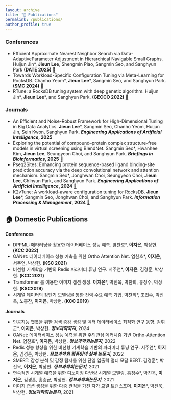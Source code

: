 ```yaml
---
layout: archive
title: "📝 Publications"
permalink: /publications/
author_profile: true
---
```


### Conferences
* Efficient Approximate Nearest Neighbor Search via Data-AdaptiveParameter Adjustment in Hierarchical Navigable Small Graphs. Huijun Jin*, **Jieun Lee**, Shengmin Piao, Sangmin Seo, and Sanghyun Park **(DATE 2025)** [📖](https://doi.org/10.1016/j.engappai.2025.111332)
* Towards Workload-Specific Configuration Tuning via Meta-Learning for RocksDB. Chanho Yeom*, **Jieun Lee***, Sangmin Seo, and Sanghyun Park. **(SMC 2024)** [📖](https://doi.org/10.1109/SMC54092.2024.10831422)
* RTune: a RocksDB tuning system with deep genetic algorithm. Huijun Jin*, **Jieun Lee***, and Sanghyun Park. **(GECCO 2022)** [📖](https://doi.org/10.1145/3512290.3528726)

  
### Journals
* An Efficient and Noise-Robust Framework for High-Dimensional Tuning in Big Data Analytics. **Jieun Lee***, Sangmin Seo, Chanho Yeom, Huijun Jin, Sein Kwon, Sanghyun Park. **_Engineering Applications of Artificial Intelligence_, 2025**
* Exploring the potential of compound–protein complex structure-free models in virtual screening using BlendNet. Sangmin Seo*, Hwanhee Kim, **Jieun Lee**, Seungyeon Choi, and Sanghyun Park. **_Briefings in Bioinformatics_, 2025** [📖](https://doi.org/10.1093/bib/bbae712)
* Pseq2Sites: Enhancing protein sequence-based ligand binding-site prediction accuracy via the deep convolutional network and attention mechanism. Sangmin Seo*, Jonghwan Choi, Seungyeon Choi, **Jieun Lee**, Chihyun Park, and Sanghyun Park. **_Engineering Applications of Artificial Intelligence_, 2024** [📖](https://doi.org/10.1016/j.engappai.2023.107257)
* K2vTune: A workload-aware configuration tuning for RocksDB. **Jieun Lee***, Sangmin Seo, Jonghwan Choi, and Sanghyun Park. **_Information Processing & Management_, 2024** [📖](https://doi.org/10.1016/j.ipm.2023.103567)


## 🏠 Domestic Publications
**Conferences**
* DPPML: 메타러닝을 활용한 데이터베이스 성능 예측. 염찬호*, **이지은**, 박상현. **(KCC 2022)**
* OANet: 데이터베이스 성능 예측을 위한 Ortho Attention Net. 염찬호*, **이지은**, 서주연, 박상현. **(KSC 2021)**
* 비선형 기계학습 기반의 Redis 파라미터 튜닝 연구. 서주연*, **이지은**, 김경훈, 박상현. **(KCC 2021)**
* Transformer 를 이용한 이미지 캡션 생성. **이지은***, 박진욱, 박찬희, 홍정수, 박상현. **(KSC2019)**
* 시계열 데이터의 장단기 모델링을 통한 전력 수요 예측 기법. 박찬희*, 조민수, 박진욱, 노홍찬, **이지은**, 박상현. **(KCC 2019)**

**Journals**
* 인공지능 챗봇을 위한 검색 증강 생성 및 벡터 데이터베이스 최적화 연구 동향. 김휘군*, **이지은**, 박상현. **_정보과학회지_**, 2024
* OANet: 데이터베이스 성능 예측을 위한 주의관심 메커니즘 기반 Ortho-Attention Net. 염찬호*, **이지은**, 박상현. **_정보과학회논문지_**, 2022
* Redis 성능 향상을 위한 비선형 기계학습 기반의 파라미터 튜닝 연구. 서주연*, **이지은**, 김경훈, 박상현. **_정보과학회 컴퓨팅의 실제 논문지_**, 2022
* SMERT: 감성 분석 및 감정 탐지를 위한 단일 입출력 멀티 모달 BERT. 김경훈*, 박진욱, **이지은**, 박상현. **_정보과학회논문지_**, 2021
* 연속적인 시계열 예측을 위한 디노이징 다변량 시계열 모델링. 홍정수*, 박진욱, **이지은**, 김경훈, 홍승균, 박상현. **_정보과학회논문지_**, 2021
* 이미지 캡션 생성을 위한 다중 관점을 가진 자가 교열 트랜스포머. **이지은***, 박진욱, 박상현. **_정보과학회논문지_**, 2021
